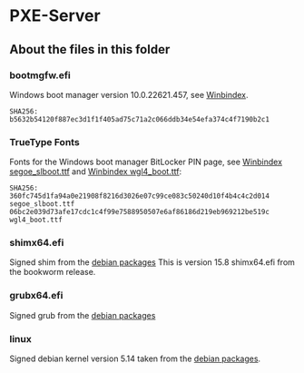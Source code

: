 # PXE-Server

## About the files in this folder

### bootmgfw.efi
Windows boot manager version 10.0.22621.457, see [Winbindex](https://winbindex.m417z.com/?file=bootmgfw.efi).

`SHA256: b5632b54120f887ec3d1f1f405ad75c71a2c066ddb34e54efa374c4f7190b2c1`

### TrueType Fonts
Fonts for the Windows boot manager BitLocker PIN page, see [Winbindex segoe_slboot.ttf](https://winbindex.m417z.com/?file=segoe_slboot.ttf) and [Winbindex wgl4_boot.ttf](https://winbindex.m417z.com/?file=wgl4_boot.ttf):

```
SHA256:
360fc745d1fa94a0e21908f8216d3026e07c99ce083c50240d10f4b4c4c2d014  segoe_slboot.ttf
06bc2e039d73afe17cdc1c4f99e7588950507e6af86186d219eb969212be519c  wgl4_boot.ttf
```

### shimx64.efi
Signed shim from the [debian packages](https://packages.debian.org/bookworm/shim-signed)
This is version 15.8 shimx64.efi from the bookworm release.

### grubx64.efi
Signed grub from the [debian packages](https://packages.debian.org/buster/grub-efi-amd64-signed)

### linux
Signed debian kernel version 5.14 taken from the [debian packages](https://snapshot.debian.org/package/linux-signed-amd64/5.14.6%2B2/#linux-image-5.14.0-1-amd64_5.14.6-2).
